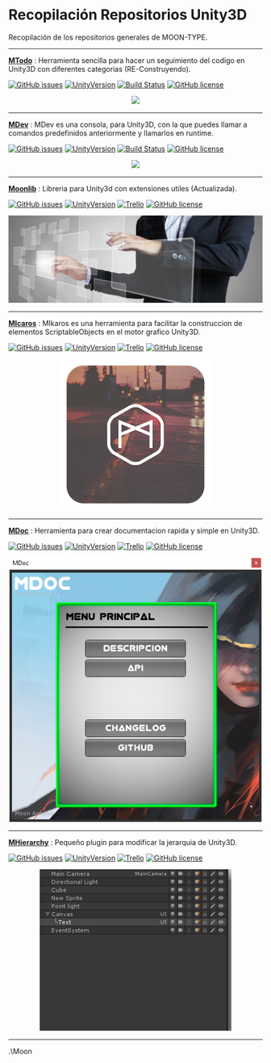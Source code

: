 # Recopilación Repositorios Unity3D
Recopilación de los repositorios generales de MOON-TYPE.

---

[**MTodo**][0] : Herramienta sencilla para hacer un seguimiento del codigo en Unity3D con diferentes categorias (RE-Construyendo).

[![GitHub issues](https://img.shields.io/github/issues/MOON-TYPE/MTodo.svg)](https://github.com/MOON-TYPE/MTodo/issues)
[![UnityVersion](https://img.shields.io/badge/Unity-2017.3.1f1-blue.svg)](https://unity3d.com/es)
[![Build Status](https://img.shields.io/badge/Trello-Active-brightgreen.svg)](https://trello.com/b/sy3fZdsd)
[![GitHub license](https://img.shields.io/badge/license-Apache%202-blue.svg)](https://raw.githubusercontent.com/MOON-TYPE/MTodo/master/LICENSE)
<p align="center"><img src="https://github.com/lPinchol/MTodo/blob/master/Res/previ.png?raw=true"></p>

---

[**MDev**][1] : MDev es una consola, para Unity3D, con la que puedes llamar a comandos predefinidos anteriormente y llamarlos en runtime.

[![GitHub issues](https://img.shields.io/github/issues/MOON-TYPE/MDev.svg)](https://github.com/MOON-TYPE/MDev/issues)
[![UnityVersion](https://img.shields.io/badge/Unity-2017.3.1f1-blue.svg)](https://unity3d.com/es)
[![Build Status](https://img.shields.io/badge/Trello-Active-brightgreen.svg)](https://trello.com/b/u4dIlrP7)
[![GitHub license](https://img.shields.io/badge/license-AGPL-blue.svg)](https://raw.githubusercontent.com/MOON-TYPE/MDev/master/LICENSE)
<p align="center"><img src="https://github.com/MOON-TYPE/MDev/blob/master/res/prev.gif?raw=true"></p>

---

[**Moonlib**][2] : Libreria para Unity3d con extensiones utiles (Actualizada).

[![GitHub issues](https://img.shields.io/github/issues/MOON-TYPE/Moonlib.svg)](https://github.com/MOON-TYPE/Moonlib/issues)
[![UnityVersion](https://img.shields.io/badge/Unity-2017.3.1f1-blue.svg)](https://unity3d.com/es)
[![Trello](https://img.shields.io/badge/Trello-OFF-red.svg)](https://github.com/MOON-TYPE/MIcaros)
[![GitHub license](https://img.shields.io/badge/license-MIT-blue.svg)](https://raw.githubusercontent.com/MOON-TYPE/Moonlib/master/LICENSE)
<p align="center"><img src="https://github.com/MOON-TYPE/Moonlib/blob/master/res/lib.jpg?raw=true"></p>

---

[**MIcaros**][3] : MIkaros es una herramienta para facilitar la construccion de elementos ScriptableObjects en el motor grafico Unity3D.

[![GitHub issues](https://img.shields.io/github/issues/MOON-TYPE/MIcaros.svg)](https://github.com/MOON-TYPE/MIcaros/issues)
[![UnityVersion](https://img.shields.io/badge/Unity-2017.3.1f1-blue.svg)](https://unity3d.com/es)
[![Trello](https://img.shields.io/badge/Trello-OFF-red.svg)](https://github.com/MOON-TYPE/MIcaros)
[![GitHub license](https://img.shields.io/badge/license-MIT-blue.svg)](https://raw.githubusercontent.com/MOON-TYPE/MIcaros/master/LICENSE)
<p align="center"><img src="https://github.com/MOON-TYPE/MIcaros/blob/master/res/MIcaros.png?raw=true"></p>

---

[**MDoc**][4] : Herramienta para crear documentacion rapida y simple en Unity3D.

[![GitHub issues](https://img.shields.io/github/issues/MOON-TYPE/MDoc.svg)](https://github.com/MOON-TYPE/MDoc/issues)
[![UnityVersion](https://img.shields.io/badge/Unity-2017.3.1f1-blue.svg)](https://unity3d.com/es)
[![Trello](https://img.shields.io/badge/Trello-OFF-red.svg)](https://github.com/MOON-TYPE/MDoc)
[![GitHub license](https://img.shields.io/badge/license-MIT-blue.svg)](https://raw.githubusercontent.com/MOON-TYPE/MDoc/master/LICENSE)
<p align="center"><img src="https://github.com/MOON-TYPE/MDoc/blob/master/Res/preview/preview.png?raw=true"></p>

---

[**MHierarchy**][5] : Pequeño plugin para modificar la jerarquia de Unity3D.

[![GitHub issues](https://img.shields.io/github/issues/MOON-TYPE/MHierarchy.svg)](https://github.com/MOON-TYPE/MHierarchy/issues)
[![UnityVersion](https://img.shields.io/badge/Unity-2017.3.1f1-blue.svg)](https://unity3d.com/es)
[![Trello](https://img.shields.io/badge/Trello-OFF-red.svg)](https://github.com/MOON-TYPE/MHierarchy)
[![GitHub license](https://img.shields.io/badge/license-MIT-blue.svg)](https://raw.githubusercontent.com/MOON-TYPE/MHierarchy/master/LICENSE)
<p align="center"><img src="https://github.com/MOON-TYPE/MHierarchy/blob/master/res/Prev.png?raw=true"></p>

---

.\Moon


[0]: https://github.com/MOON-TYPE/MTodo
[1]: https://github.com/MOON-TYPE/MDev
[2]: https://github.com/MOON-TYPE/Moonlib
[3]: https://github.com/MOON-TYPE/MIcaros
[4]: https://github.com/MOON-TYPE/MDoc
[5]: https://github.com/MOON-TYPE/MHierarchy
